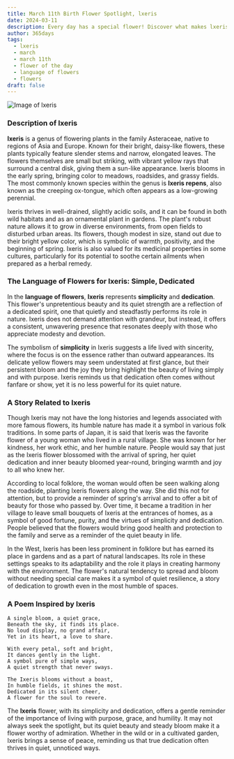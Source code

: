 ```yaml
---
title: March 11th Birth Flower Spotlight, lxeris
date: 2024-03-11
description: Every day has a special flower! Discover what makes lxeris unique as today’s birth flower and its symbolic meaning.
author: 365days
tags:
  - lxeris
  - march
  - march 11th
  - flower of the day
  - language of flowers
  - flowers
draft: false
---
```


![Image of lxeris](https://cdn.pixabay.com/photo/2020/05/16/11/18/bee-5177103_640.jpg#center)


### Description of Ixeris

**Ixeris** is a genus of flowering plants in the family Asteraceae, native to regions of Asia and Europe. Known for their bright, daisy-like flowers, these plants typically feature slender stems and narrow, elongated leaves. The flowers themselves are small but striking, with vibrant yellow rays that surround a central disk, giving them a sun-like appearance. Ixeris blooms in the early spring, bringing color to meadows, roadsides, and grassy fields. The most commonly known species within the genus is **Ixeris repens**, also known as the creeping ox-tongue, which often appears as a low-growing perennial.

Ixeris thrives in well-drained, slightly acidic soils, and it can be found in both wild habitats and as an ornamental plant in gardens. The plant's robust nature allows it to grow in diverse environments, from open fields to disturbed urban areas. Its flowers, though modest in size, stand out due to their bright yellow color, which is symbolic of warmth, positivity, and the beginning of spring. Ixeris is also valued for its medicinal properties in some cultures, particularly for its potential to soothe certain ailments when prepared as a herbal remedy.

### The Language of Flowers for Ixeris: Simple, Dedicated

In the **language of flowers**, **Ixeris** represents **simplicity** and **dedication**. This flower's unpretentious beauty and its quiet strength are a reflection of a dedicated spirit, one that quietly and steadfastly performs its role in nature. Ixeris does not demand attention with grandeur, but instead, it offers a consistent, unwavering presence that resonates deeply with those who appreciate modesty and devotion.

The symbolism of **simplicity** in Ixeris suggests a life lived with sincerity, where the focus is on the essence rather than outward appearances. Its delicate yellow flowers may seem understated at first glance, but their persistent bloom and the joy they bring highlight the beauty of living simply and with purpose. Ixeris reminds us that dedication often comes without fanfare or show, yet it is no less powerful for its quiet nature.

### A Story Related to Ixeris

Though Ixeris may not have the long histories and legends associated with more famous flowers, its humble nature has made it a symbol in various folk traditions. In some parts of Japan, it is said that Ixeris was the favorite flower of a young woman who lived in a rural village. She was known for her kindness, her work ethic, and her humble nature. People would say that just as the Ixeris flower blossomed with the arrival of spring, her quiet dedication and inner beauty bloomed year-round, bringing warmth and joy to all who knew her.

According to local folklore, the woman would often be seen walking along the roadside, planting Ixeris flowers along the way. She did this not for attention, but to provide a reminder of spring's arrival and to offer a bit of beauty for those who passed by. Over time, it became a tradition in her village to leave small bouquets of Ixeris at the entrances of homes, as a symbol of good fortune, purity, and the virtues of simplicity and dedication. People believed that the flowers would bring good health and protection to the family and serve as a reminder of the quiet beauty in life.

In the West, Ixeris has been less prominent in folklore but has earned its place in gardens and as a part of natural landscapes. Its role in these settings speaks to its adaptability and the role it plays in creating harmony with the environment. The flower's natural tendency to spread and bloom without needing special care makes it a symbol of quiet resilience, a story of dedication to growth even in the most humble of spaces.

### A Poem Inspired by Ixeris

```
A single bloom, a quiet grace,  
Beneath the sky, it finds its place.  
No loud display, no grand affair,  
Yet in its heart, a love to share.  

With every petal, soft and bright,  
It dances gently in the light.  
A symbol pure of simple ways,  
A quiet strength that never sways.  

The Ixeris blooms without a boast,  
In humble fields, it shines the most.  
Dedicated in its silent cheer,  
A flower for the soul to revere.  
```

The **Ixeris** flower, with its simplicity and dedication, offers a gentle reminder of the importance of living with purpose, grace, and humility. It may not always seek the spotlight, but its quiet beauty and steady bloom make it a flower worthy of admiration. Whether in the wild or in a cultivated garden, Ixeris brings a sense of peace, reminding us that true dedication often thrives in quiet, unnoticed ways.

